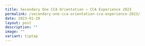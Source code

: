 ```yaml
---
title: Secondary One CCA Orientation – CCA Experience 2023
permalink: /secondary-one-cca-orientation-cca-experience-2023/
date: 2023-01-20
layout: post
description: ""
image: ""
variant: tiptap
---
```

